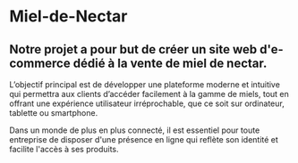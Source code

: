 # Miel-de-Nectar

## Notre projet a pour but de créer un site web d'e-commerce dédié à la vente de miel de nectar.

L’objectif principal est de développer une plateforme moderne et intuitive qui permettra aux clients d’accéder facilement à la gamme de miels, tout en offrant une expérience utilisateur irréprochable, que ce soit sur ordinateur, tablette ou smartphone.

Dans un monde de plus en plus connecté, il est essentiel pour toute entreprise de disposer d'une présence en ligne qui reflète son identité et facilite l'accès à ses produits.

